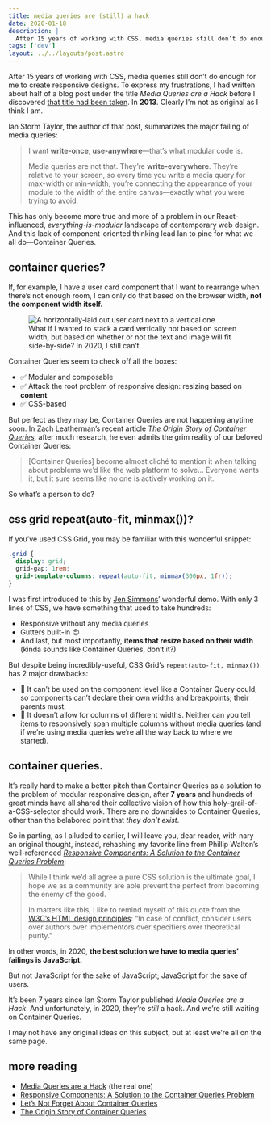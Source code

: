 ```yaml
---
title: media queries are (still) a hack
date: 2020-01-18
description: |
  After 15 years of working with CSS, media queries still don’t do enough for me to create responsive designs. To express my frustrations, I had written about half of a blog post under the title <em>Media Queries are a Hack</em> before I discovered that title had been taken. In <strong>2013</strong>. Clearly I’m not as original as I think I am.
tags: ['dev']
layout: ../../layouts/post.astro
---
```


After 15 years of working with CSS, media queries still don’t do enough for me to create responsive
designs. To express my frustrations, I had written about half of a blog post under the title _Media
Queries are a Hack_ before I discovered [that title had been taken][ist]. In **2013**. Clearly I’m
not as original as I think I am.

Ian Storm Taylor, the author of that post, summarizes the major failing of media queries:

> I want **write-once, use-anywhere**—that’s what modular code is.
>
> Media queries are not that. They’re **write-everywhere**. They’re relative to your screen, so
> every time you write a media query for max-width or min-width, you’re connecting the appearance of
> your module to the width of the entire canvas—exactly what you were trying to avoid.

This has only become more true and more of a problem in our React-influenced,
_everything-is-modular_ landscape of contemporary web design. And this lack of component-oriented
thinking lead Ian to pine for what we all do—Container Queries.

## container queries?

If, for example, I have a user card component that I want to rearrange when there’s not enough room,
I can only do that based on the browser width, **not the component width itself.**

<figure>
  <img src="/assets/posts/media-queries-are-still-a-hack/user-cards.svg" alt="A horizontally-laid out user card next to a vertical one" />
  <figcaption>What if I wanted to stack a card vertically not based on screen width, but based on whether or not the text and image will fit side-by-side? In 2020, I still can’t.</figcaption>
</figure>

Container Queries seem to check off all the boxes:

- ✅ Modular and composable
- ✅ Attack the root problem of responsive design: resizing based on **content**
- ✅ CSS-based

But perfect as they may be, Container Queries are not happening anytime soon. In Zach Leatherman’s
recent article [_The Origin Story of Container Queries_][zl], after much research, he even admits
the grim reality of our beloved Container Queries:

> [Container Queries] become almost cliché to mention it when talking about problems we’d like the
> web platform to solve… Everyone wants it, but it sure seems like no one is actively working on it.

So what’s a person to do?

## css grid repeat(auto-fit, minmax())?

If you’ve used CSS Grid, you may be familiar with this wonderful snippet:

```css
.grid {
  display: grid;
  grid-gap: 1rem;
  grid-template-columns: repeat(auto-fit, minmax(300px, 1fr));
}
```

I was first introduced to this by [Jen Simmons][js]’ wonderful demo. With only 3 lines of CSS, we
have something that used to take hundreds:

- Responsive without any media queries
- Gutters built-in 😍
- And last, but most importantly, **items that resize based on their width** (kinda sounds like
  Container Queries, don’t it?)

But despite being incredibly-useful, CSS Grid’s `repeat(auto-fit, minmax())` has 2 major drawbacks:

- 🚫 It can’t be used on the component level like a Container Query could, so components can’t
  declare their own widths and breakpoints; their parents must.
- 🚫 It doesn’t allow for columns of different widths. Neither can you tell items to responsively
  span multiple columns without media queries (and if we’re using media queries we’re all the way
  back to where we started).

## container queries.

It’s really hard to make a better pitch than Container Queries as a solution to the problem of
modular responsive design, after **7 years** and hundreds of great minds have all shared their
collective vision of how this holy-grail-of-a-CSS-selector should work. There are no downsides to
Container Queries, other than the belabored point that _they don’t exist_.

So in parting, as I alluded to earlier, I will leave you, dear reader, with nary an original
thought, instead, rehashing my favorite line from Phillip Walton’s well-referenced [_Responsive
Components: A Solution to the Container Queries Problem_][pw]:

> While I think we’d all agree a pure CSS solution is the ultimate goal, I hope we as a community
> are able prevent the perfect from becoming the enemy of the good.
>
> In matters like this, I like to remind myself of this quote from the [W3C’s HTML design
> principles][w3c]: “In case of conflict, consider users over authors over implementors over
> specifiers over theoretical purity.”

In other words, in 2020, **the best solution we have to media queries’ failings is JavaScript.**

But not JavaScript for the sake of JavaScript; JavaScript for the sake of users.

It’s been 7 years since Ian Storm Taylor published _Media Queries are a Hack_. And unfortunately, in
2020, they’re _still_ a hack. And we’re still waiting on Container Queries.

I may not have any original ideas on this subject, but at least we’re all on the same page.

## more reading

- [Media Queries are a Hack][ist] (the real one)
- [Responsive Components: A Solution to the Container Queries Problem][pw]
- [Let’s Not Forget About Container Queries][css]
- [The Origin Story of Container Queries][zl]

[@zachleat]: https://twitter.com/zachleat
[cs]: https://github.com/joecritch/container-queries
[css]: https://css-tricks.com/lets-not-forget-about-container-queries/
[js]: https://labs.jensimmons.com/2017/03-009.html
[ist]: https://ianstormtaylor.com/media-queries-are-a-hack/
[pw]:
  https://philipwalton.com/articles/responsive-components-a-solution-to-the-container-queries-problem/
[w3c]: https://www.w3.org/TR/html-design-principles/
[zl]: https://www.zachleat.com/web/origin-container-queries/
